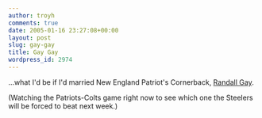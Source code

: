 ```yaml
---
author: troyh
comments: true
date: 2005-01-16 23:27:08+00:00
layout: post
slug: gay-gay
title: Gay Gay
wordpress_id: 2974
---
```


...what I'd be if I'd married New England Patriot's Cornerback, [Randall Gay](http://cachewww.patriots.com/team/index.cfm?ac=playerbio&bio=28564).

(Watching the Patriots-Colts game right now to see which one the Steelers will be forced to beat next week.)
